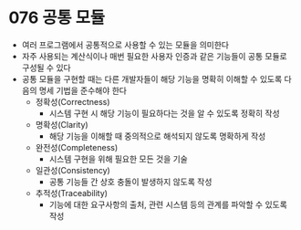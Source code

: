 # 076 공통 모듈

- 여러 프로그램에서 공통적으로 사용할 수 있는 모듈을 의미한다
- 자주 사용되는 계산식이나 매번 필요한 사용자 인증과 같은 기능들이 공통 모듈로 구성될 수 있다
- 공통 모듈을 구현할 때는 다른 개발자들이 해당 기능을 명확히 이해할 수 있도록 다음의 명세 기법을 준수해야 한다
  - 정확성(Correctness)
    - 시스템 구현 시 해당 기능이 필요하다는 것을 알 수 있도록 정확히 작성
  - 명확성(Clarity)
    - 해당 기능을 이해할 때 중의적으로 해석되지 않도록 명확하게 작성
  - 완전성(Completeness)
    - 시스템 구현을 위해 필요한 모든 것을 기술
  - 일관성(Consistency)
    - 공통 기능들 간 상호 충돌이 발생하지 않도록 작성
  - 추적성(Traceability)
    - 기능에 대한 요구사항의 출처, 관련 시스템 등의 관계를 파악할 수 있도록 작성